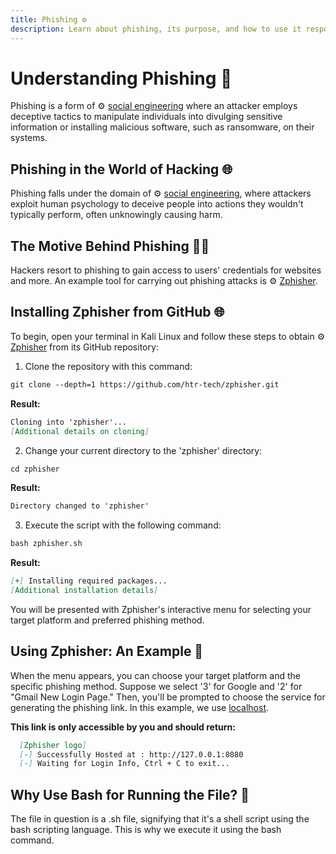 ```yaml
---
title: Phishing ⚙️
description: Learn about phishing, its purpose, and how to use it responsibly.
---
```


# Understanding Phishing 🎣

Phishing is a form of ⚙️ [social engineering](page-socialEngineering) where an attacker employs deceptive tactics to manipulate individuals into divulging sensitive information or installing malicious software, such as ransomware, on their systems.

## Phishing in the World of Hacking 🌐

Phishing falls under the domain of ⚙️ [social engineering](page-socialEngineering), where attackers exploit human psychology to deceive people into actions they wouldn't typically perform, often unknowingly causing harm.

## The Motive Behind Phishing 🧑‍💻

Hackers resort to phishing to gain access to users' credentials for websites and more. An example tool for carrying out phishing attacks is ⚙️ [Zphisher](https://github.com/htr-tech/zphisher).

## Installing Zphisher from GitHub 🌐

To begin, open your terminal in Kali Linux and follow these steps to obtain ⚙️ [Zphisher](https://github.com/htr-tech/zphisher) from its GitHub repository:

1. Clone the repository with this command:
```markdown
git clone --depth=1 https://github.com/htr-tech/zphisher.git
```
   **Result:**
   ```markdown
   Cloning into 'zphisher'...
   [Additional details on cloning]
   ```

2. Change your current directory to the 'zphisher' directory:
```markdown
cd zphisher
```
   **Result:**
   ```markdown
   Directory changed to 'zphisher'
   ```

3. Execute the script with the following command:
```markdown
bash zphisher.sh
```
   **Result:**
   ```markdown
   [+] Installing required packages...
   [Additional installation details]
   ```

   You will be presented with Zphisher's interactive menu for selecting your target platform and preferred phishing method.

## Using Zphisher: An Example 🎯

When the menu appears, you can choose your target platform and the specific phishing method. Suppose we select '3' for Google and '2' for "Gmail New Login Page." Then, you'll be prompted to choose the service for generating the phishing link. In this example, we use [localhost](page-localhost).

**This link is only accessible by you and should return:**
```markdown
  [Zphisher logo]
  [-] Successfully Hosted at : http://127.0.0.1:8080
  [-] Waiting for Login Info, Ctrl + C to exit...
```

## Why Use Bash for Running the File? 🐚

The file in question is a .sh file, signifying that it's a shell script using the bash scripting language. This is why we execute it using the bash command.
